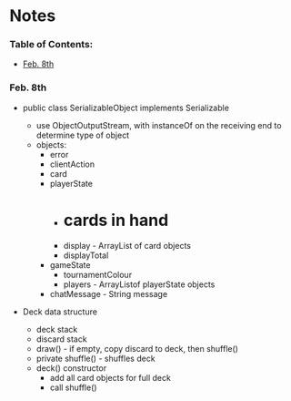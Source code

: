 # Notes

### Table of Contents:
- [Feb. 8th](notes.md#feb-8th)


### Feb. 8th
- public class SerializableObject implements Serializable
  - use ObjectOutputStream, with instanceOf on the receiving end to determine type of object
  - objects:
    - error
    - clientAction
    - card
    - playerState
      - # cards in hand
      - display - ArrayList of card objects
      - displayTotal
    - gameState
      - tournamentColour
      - players - ArrayListof playerState objects
    - chatMessage - String message
    
- Deck data structure
  - deck stack
  - discard stack
  - draw() - if empty, copy discard to deck, then shuffle()
  - private shuffle() - shuffles deck 
  - deck() constructor
    - add all card objects for full deck
    - call shuffle()
